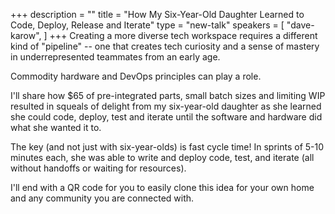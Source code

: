 +++
description = ""
title = "How My Six-Year-Old Daughter Learned to Code, Deploy, Release and Iterate"
type = "new-talk"
speakers = [
        "dave-karow",
]
+++
Creating a more diverse tech workspace requires a different kind of "pipeline" -- one that creates tech curiosity and a sense of mastery in underrepresented teammates from an early age.  

Commodity hardware and DevOps principles can play a role.

I'll share how $65 of pre-integrated parts, small batch sizes and limiting WIP resulted in squeals of delight from my six-year-old daughter as she learned she could code, deploy, test and iterate until the software and hardware did what she wanted it to.

The key (and not just with six-year-olds) is fast cycle time! In sprints of 5-10 minutes each, she was able to write and deploy code, test, and iterate (all without handoffs or waiting for resources).   

I'll end with a QR code for you to easily clone this idea for your own home and any community you are connected with.